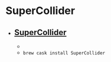 # SuperCollider
- [SuperCollider](https://supercollider.github.io/)
  - 
  - 
  - `brew cask install SuperCollider`
